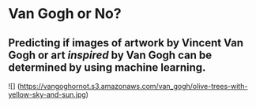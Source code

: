 # Van Gogh or No?

Predicting if images of artwork by Vincent Van Gogh or art _inspired_ by Van Gogh can be determined by using machine learning.
---
![] (https://vangoghornot.s3.amazonaws.com/van_gogh/olive-trees-with-yellow-sky-and-sun.jpg)

